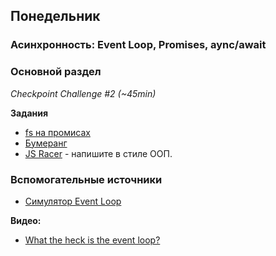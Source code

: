 ## Понедельник


### Асинхронность: Event Loop, Promises, aync/await
### Основной раздел

*Checkpoint Challenge #2 (~45min)*

**Задания**

- [fs на промисах](../../../../core-async-promisify-fs)
- [Бумеранг](../../../../core-async-boomerang)
- [JS Racer](../../../../core-algorithm-racer-1) - напишите в стиле ООП.


### Вспомогательные источники
- [Симулятор Event Loop](http://latentflip.com/loupe)

**Видео:**
- [What the heck is the event loop?](https://www.youtube.com/watch?v=8aGhZQkoFbQ)
